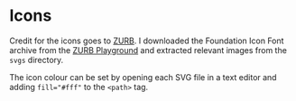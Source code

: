 Icons
=====

Credit for the icons goes to [ZURB](https://zurb.com/). I downloaded the Foundation Icon Font archive from the [ZURB Playground](https://zurb.com/playground/foundation-icon-fonts-3) and extracted relevant images from the `svgs` directory.

The icon colour can be set by opening each SVG file in a text editor and adding `fill="#fff"` to the `<path>` tag.
